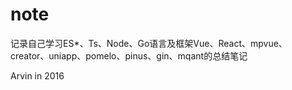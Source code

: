 # note
记录自己学习ES*、Ts、Node、Go语言及框架Vue、React、mpvue、creator、uniapp、pomelo、pinus、gin、mqant的总结笔记 


Arvin in 2016

